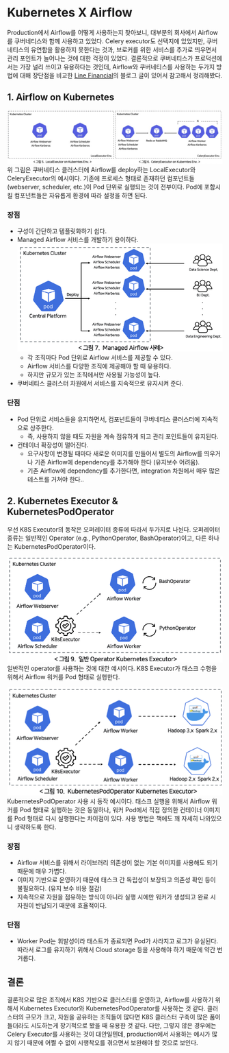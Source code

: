 # Kubernetes X Airflow
Production에서 Airflow를 어떻게 사용하는지 찾아보니, 대부분의 회사에서 Airflow를 쿠버네티스와 함께 사용하고 있었다.
Celery executor도 선택지에 있었지만, 쿠버네티스의 유연함을 활용하지 못한다는 것과, 브로커를 위한 서비스를 추가로 띄우면서 관리 포인트가 늘어나는 것에 대한 걱정이 있었다.
결론적으로 쿠버네티스가 프로덕션에서는 가장 널리 쓰이고 유용하다는 것인데, Airflow와 쿠버네티스를 사용하는 두가지 방법에 대해 장단점을 비교한 [Line Financial](https://engineering.linecorp.com/ko/blog/data-engineering-with-airflow-k8s-2/)의 블로그 글이 있어서 참고해서 정리해봤다.

## 1. Airflow on Kubernetes
![](./images/airflow_on_k8s_example.jpeg)
위 그림은 쿠버네티스 클러스터에 Airflow를 deploy하는 LocalExecutor와 CeleryExecutor의 예시이다.
기존에 프로세스 형태로 존재하던 컴포넌트들 (webserver, scheduler, etc.)이 Pod 단위로 실행되는 것이 전부이다.
Pod에 포함시킬 컴포넌트들은 자유롭게 환경에 따라 설정을 하면 된다.

### 장점
* 구성이 간단하고 템플릿화하기 쉽다.
* Managed Airflow 서비스를 개발하기 용이하다.
![](./images/managed_airflow.png)
    * 각 조직마다 Pod 단위로 Airflow 서비스를 제공할 수 있다.
    * Airflow 서비스를 다양한 조직에 제공해야 할 때 유용하다.
    * 하지만 규모가 있는 조직에서만 사용될 가능성이 높다.
* 쿠버네티스 클러스터 차원에서 서비스를 지속적으로 유지시켜 준다.

### 단점
* Pod 단위로 서비스들을 유지하면서, 컴포넌트들이 쿠버네티스 클러스터에 지속적으로 상주한다.
    * 즉, 사용하지 않을 때도 자원을 계속 점유하게 되고 관리 포인트들이 유지된다.
* 컨테이너 확장성이 떨어진다.
    * 요구사항이 변경될 때마다 새로운 이미지를 만들어서 별도의 Airflow를 띄우거나 기존 Airflow에 dependency를 추가해야 한다 (유지보수 어려움).
    * 기존 Airflow에 dependency를 추가한다면, integration 차원에서 매우 많은 테스트를 거쳐야 한다..

## 2. Kubernetes Executor & KubernetesPodOperator
우선 K8S Executor의 동작은 오퍼레이터 종류에 따라서 두가지로 나뉜다.
오퍼레이터 종류는 일반적인 Operator (e.g., PythonOperator, BashOperator)이고, 다른 하나는 KubernetesPodOperator이다.

![](./images/k8s_executor_with_operators.png)
일반적인 operator를 사용하는 것에 대한 예시이다.
K8S Executor가 태스크 수행을 위해서 Airflow 워커를 Pod 형태로 실행한다.

![](./images/k8s_executor_with_k8spodop.png)
KubernetesPodOperator 사용 시 동작 예시이다.
태스크 실행을 위해서 Airflow 워커를 Pod 형태로 실행하는 것은 동일하나, 워커 Pod에서 직접 정의한 컨테이너 이미지를 Pod 형태로 다시 실행한다는 차이점이 있다.
사용 방법은 책에도 꽤 자세히 나와있으니 생략하도록 한다.

### 장점
* Airflow 서비스를 위해서 라이브러리 의존성이 없는 기본 이미지를 사용해도 되기 때문에 매우 가볍다.
* 이미지 기반으로 운영하기 때문에 태스크 간 독립성이 보장되고 의존성 확인 등이 불필요하다. (유지 보수 비용 절감)
* 지속적으로 자원을 점유하는 방식이 아니라 실행 시에만 워커가 생성되고 완료 시 자원이 반납되기 때문에 효율적이다.

### 단점
* Worker Pod는 휘발성이라 태스트가 종료되면 Pod가 사라지고 로그가 유실된다. 따라서 로그를 유지하기 위해서 Cloud storage 등을 사용해야 하기 때문에 약간 번거롭다.

## 결론
결론적으로 많은 조직에서 K8S 기반으로 클러스터를 운영하고, Airflow를 사용하기 위해서 Kubernetes Executor와 KubernetesPodOperator를 사용하는 것 같다.
클러스터의 규모가 크고, 자원을 공유하는 조직들이 많다면 K8S 클러스터 구축이 많은 품이 들더라도 시도하는게 장기적으로 봤을 때 유용한 것 같다.
다만, 그렇지 않은 경우에는 Celery Executor를 사용하는 것이 대안일텐데, production에서 사용하는 예시가 많지 않기 때문에 어쩔 수 없이 시행착오를 겪으면서 보완해야 할 것으로 보인다.